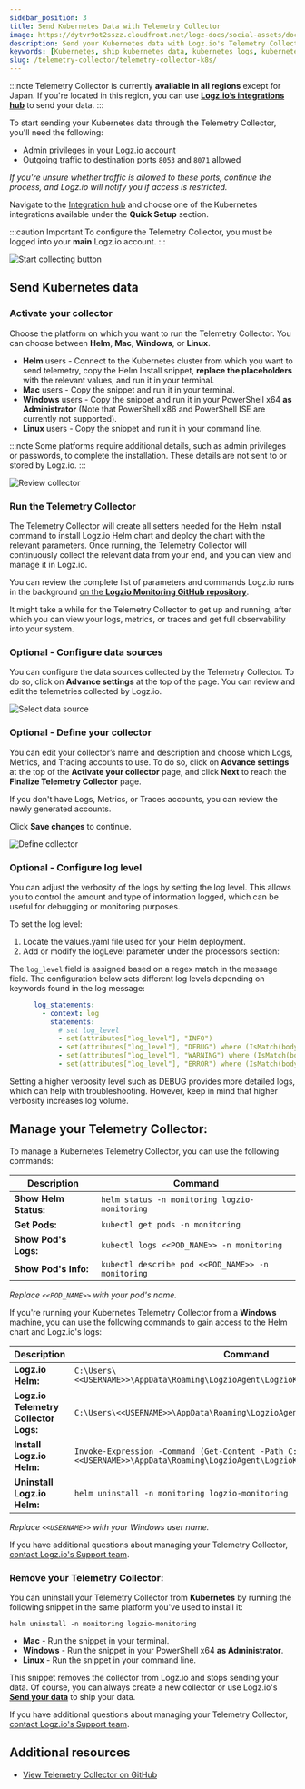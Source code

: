```yaml
---
sidebar_position: 3
title: Send Kubernetes Data with Telemetry Collector
image: https://dytvr9ot2sszz.cloudfront.net/logz-docs/social-assets/docs-social.jpg
description: Send your Kubernetes data with Logz.io's Telemetry Collector
keywords: [Kubernetes, ship kubernetes data, kubernetes logs, kubernetes metrics, kubernetes tracing]
slug: /telemetry-collector/telemetry-collector-k8s/
---
```


:::note
Telemetry Collector is currently **available in all regions** except for Japan. If you're located in this region, you can use **[Logz.io’s integrations hub](https://app.logz.io/#/dashboard/integrations/collectors)** to send your data.
:::

To start sending your Kubernetes data through the Telemetry Collector, you'll need the following:

* Admin privileges in your Logz.io account
* Outgoing traffic to destination ports `8053` and `8071` allowed

_If you're unsure whether traffic is allowed to these ports, continue the process, and Logz.io will notify you if access is restricted._


Navigate to the [Integration hub](https://app.logz.io/#/dashboard/integrations/collectors) and choose one of the Kubernetes integrations available under the **Quick Setup** section.

:::caution Important
To configure the Telemetry Collector, you must be logged into your **main** Logz.io account.
:::


![Start collecting button](https://dytvr9ot2sszz.cloudfront.net/logz-docs/telemetry-agent/quick-setup-k8-dec.png)

## Send Kubernetes data

<!-- 
### Select your environment


Select the environment through which you’d like to ship your data. Then, if required, select the relevant sub-type.

![Select platform](https://dytvr9ot2sszz.cloudfront.net/logz-docs/telemetry-agent/telemetry-collector-main-sep.png)

-->

### Activate your collector

Choose the platform on which you want to run the Telemetry Collector. You can choose between **Helm**, **Mac**, **Windows**, or **Linux**. 

* **Helm** users - Connect to the Kubernetes cluster from which you want to send telemetry, copy the Helm Install snippet, **replace the placeholders** with the relevant values, and run it in your terminal.
* **Mac** users - Copy the snippet and run it in your terminal.
* **Windows** users - Copy the snippet and run it in your PowerShell x64 **as Administrator** (Note that PowerShell x86 and PowerShell ISE are currently not supported).
* **Linux** users - Copy the snippet and run it in your command line.

:::note
Some platforms require additional details, such as admin privileges or passwords, to complete the installation. These details are not sent to or stored by Logz.io.
:::

![Review collector](https://dytvr9ot2sszz.cloudfront.net/logz-docs/telemetry-agent/activate-collector-sep.png)

### Run the Telemetry Collector

The Telemetry Collector will create all setters needed for the Helm install command to install Logz.io Helm chart and deploy the chart with the relevant parameters. Once running, the Telemetry Collector will continuously collect the relevant data from your end, and you can view and manage it in Logz.io.

You can review the complete list of parameters and commands Logz.io runs in the background [on the **Logzio Monitoring GitHub repository**](https://github.com/logzio/logzio-helm/tree/master/charts/logzio-monitoring).

It might take a while for the Telemetry Collector to get up and running, after which you can view your logs, metrics, or traces and get full observability into your system.

### Optional - Configure data sources

You can configure the data sources collected by the Telemetry Collector. To do so, click on **Advance settings** at the top of the page. You can review and edit the telemetries collected by Logz.io.


![Select data source](https://dytvr9ot2sszz.cloudfront.net/logz-docs/telemetry-agent/k8-advanced-settings-dec.png)


<!-- *You'll have to manually [define auto-instrumentation](https://docs.logz.io/user-guide/distributed-tracing/tracing-instrumentation) to collect your **Distributed Tracing** through Logz.io’s Telemetry Collector.* -->



### Optional - Define your collector

You can edit your collector’s name and description and choose which Logs, Metrics, and Tracing accounts to use. To do so, click on **Advance settings** at the top of the **Activate your collector** page, and click **Next** to reach the **Finalize Telemetry Collector** page.

If you don't have Logs, Metrics, or Traces accounts, you can review the newly generated accounts.

Click **Save changes** to continue.

![Define collector](https://dytvr9ot2sszz.cloudfront.net/logz-docs/telemetry-agent/define-collector-k8-dec.png)

### Optional - Configure log level

You can adjust the verbosity of the logs by setting the log level. This allows you to control the amount and type of information logged, which can be useful for debugging or monitoring purposes.​

To set the log level:​

1. Locate the values.yaml file used for your Helm deployment.​
2. Add or modify the logLevel parameter under the processors section:​

The `log_level` field is assigned based on a regex match in the message field. The configuration below sets different log levels depending on keywords found in the log message:

```yaml
      log_statements:
        - context: log
          statements:
            # set log_level
            - set(attributes["log_level"], "INFO")
            - set(attributes["log_level"], "DEBUG") where (IsMatch(body, ".*\\b(?i:debug)\\b.*"))
            - set(attributes["log_level"], "WARNING") where (IsMatch(body, ".*\\b(?i:warning|warn)\\b.*"))
            - set(attributes["log_level"], "ERROR") where (IsMatch(body, ".*(?i:(?:error|fail|failure|exception|panic)).*"))
```

Setting a higher verbosity level such as DEBUG provides more detailed logs, which can help with troubleshooting. However, keep in mind that higher verbosity increases log volume.


## Manage your Telemetry Collector:


To manage a Kubernetes Telemetry Collector, you can use the following commands:

|Description|Command|
|-|-|
| **Show Helm Status:** | `helm status -n monitoring logzio-monitoring` |
| **Get Pods:** | `kubectl get pods -n monitoring` |
| **Show Pod's Logs:** | `kubectl logs <<POD_NAME>> -n monitoring` |
| **Show Pod's Info:** | `kubectl describe pod <<POD_NAME>> -n monitoring` |

_Replace `<<POD_NAME>>` with your pod's name._


If you're running your Kubernetes Telemetry Collector from a **Windows** machine, you can use the following commands to gain access to the Helm chart and Logz.io's logs:

|Description|Command|
|-|-|
| **Logz.io Helm:** | `C:\Users\<<USERNAME>>\AppData\Roaming\LogzioAgent\LogzioKubernetes\logzio_helm.txt` |
| **Logz.io Telemetry Collector Logs:** | `C:\Users\<<USERNAME>>\AppData\Roaming\LogzioAgent\logzio_agent.log` |
| **Install Logz.io Helm:** | `Invoke-Expression -Command (Get-Content -Path C:\Users\<<USERNAME>>\AppData\Roaming\LogzioAgent\LogzioKubernetes\logzio_helm.txt)` |
| **Uninstall Logz.io Helm:** | `helm uninstall -n monitoring logzio-monitoring` |

_Replace `<<USERNAME>>` with your Windows user name._


If you have additional questions about managing your Telemetry Collector, [contact Logz.io's Support team](mailto:help@logz.io).


### Remove your Telemetry Collector:

You can uninstall your Telemetry Collector from **Kubernetes** by running the following snippet in the same platform you've used to install it:

`helm uninstall -n monitoring logzio-monitoring`

* **Mac** - Run the snippet in your terminal.
* **Windows** - Run the snippet in your PowerShell x64 **as Administrator**.
* **Linux** - Run the snippet in your command line.


This snippet removes the collector from Logz.io and stops sending your data. Of course, you can always create a new collector or use Logz.io's **[Send your data](https://app.logz.io/#/dashboard/send-your-data)** to ship your data.

If you have additional questions about managing your Telemetry Collector, [contact Logz.io's Support team](mailto:help@logz.io).


## Additional resources

* [View Telemetry Collector on GitHub](https://github.com/logzio/logzio-agent-manifest)